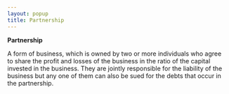 ```yaml
---
layout: popup
title: Partnership
---
```



**Partnership**


A form of business, which is owned by two or more individuals who agree to share the profit and losses of the business in the ratio of the capital invested in the business. They are jointly responsible for the liability of the business but any one of them can also be sued for the debts that occur in the partnership.

